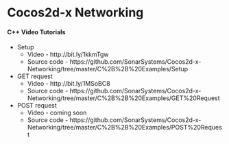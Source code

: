 # Cocos2d-x Networking

<h4>C++ Video Tutorials</h4>
<ul>
  <li>
    Setup
    <ul>
      <li>Video - http://bit.ly/1kkmTgw</li>
      <li>Source code - https://github.com/SonarSystems/Cocos2d-x-Networking/tree/master/C%2B%2B%20Examples/Setup</li>
    </ul>
  </li>
  
  <li>
    GET request
    <ul>
      <li>Video - http://bit.ly/1MSoBC8</li>
      <li>Source code - https://github.com/SonarSystems/Cocos2d-x-Networking/tree/master/C%2B%2B%20Examples/GET%20Request</li>
    </ul>
  </li>
  
  <li>
    POST request
    <ul>
      <li>Video - coming soon</li>
      <li>Source code - https://github.com/SonarSystems/Cocos2d-x-Networking/tree/master/C%2B%2B%20Examples/POST%20Request</li>
    </ul>
  </li>
</ul>
